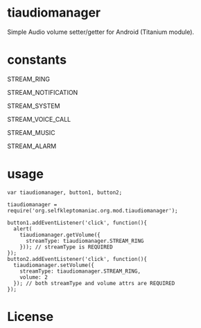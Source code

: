 tiaudiomanager
==============
Simple Audio volume setter/getter for Android (Titanium module).

constants
==============
STREAM_RING

STREAM_NOTIFICATION

STREAM_SYSTEM

STREAM_VOICE_CALL

STREAM_MUSIC

STREAM_ALARM

usage
==============
    var tiaudiomanager, button1, button2;
    
    tiaudiomanager = require('org.selfkleptomaniac.org.mod.tiaudiomanager');
    
    button1.addEventListener('click', function(){
      alert(
        tiaudiomanager.getVolume({
          streamType: tiaudiomanager.STREAM_RING
        })); // streamType is REQUIRED
    });
    button2.addEventListener('click', function(){
      tiaudiomanager.setVolume({
        streamType: tiaudiomanager.STREAM_RING,
        volume: 2
      }); // both streamType and volume attrs are REQUIRED
    });

License
==============
[MIT]: http://www.opensource.org/licenses/mit-license.php
